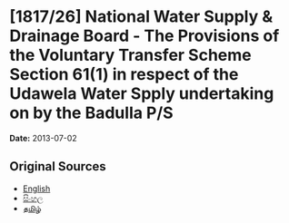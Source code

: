 # [1817/26] National Water Supply & Drainage Board - The Provisions of the Voluntary Transfer Scheme Section 61(1) in respect of the Udawela Water Spply undertaking on by the Badulla P/S

**Date:** 2013-07-02

## Original Sources

- [English](https://documents.gov.lk/view/extra-gazettes/2013/7/1817-26_E.pdf)
- [සිංහල](https://documents.gov.lk/view/extra-gazettes/2013/7/1817-26_S.pdf)
- [தமிழ்](https://documents.gov.lk/view/extra-gazettes/2013/7/1817-26_T.pdf)
